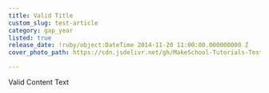 ```yaml
---
title: Valid Title
custom_slug: test-article
category: gap_year
listed: true
release_date: !ruby/object:DateTime 2014-11-20 11:00:00.000000000 Z
cover_photo_path: https://cdn.jsdelivr.net/gh/MakeSchool-Tutorials-Test/News_Tests@7e5853cccb2549070828ce396c077a8964c11d4c/73a74723-b35c-47df-ac80-4e3610efe549/cover_photo.jpeg

---
```

Valid Content Text